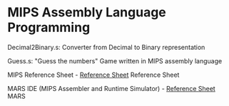 # MIPS Assembly Language Programming

Decimal2Binary.s: Converter from Decimal to Binary representation

Guess.s: "Guess the numbers" Game written in MIPS assembly language

MIPS Reference Sheet - [Reference Sheet](http://www2.engr.arizona.edu/~ece369/Resources/spim/MIPSReference.pdf) Reference Sheet

MARS IDE (MIPS Assembler and Runtime Simulator) - [Reference Sheet](http://courses.missouristate.edu/kenvollmar/mars/) MARS
